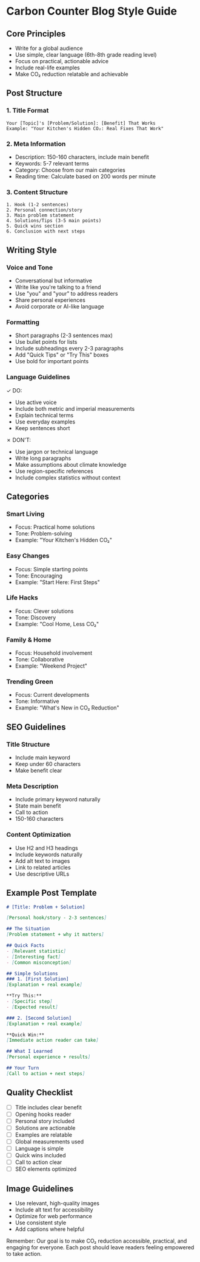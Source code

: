 # Carbon Counter Blog Style Guide

## Core Principles
- Write for a global audience
- Use simple, clear language (6th-8th grade reading level)
- Focus on practical, actionable advice
- Include real-life examples
- Make CO₂ reduction relatable and achievable

## Post Structure

### 1. Title Format
```
Your [Topic]'s [Problem/Solution]: [Benefit] That Works
Example: "Your Kitchen's Hidden CO₂: Real Fixes That Work"
```

### 2. Meta Information
- Description: 150-160 characters, include main benefit
- Keywords: 5-7 relevant terms
- Category: Choose from our main categories
- Reading time: Calculate based on 200 words per minute

### 3. Content Structure
```
1. Hook (1-2 sentences)
2. Personal connection/story
3. Main problem statement
4. Solutions/Tips (3-5 main points)
5. Quick wins section
6. Conclusion with next steps
```

## Writing Style

### Voice and Tone
- Conversational but informative
- Write like you're talking to a friend
- Use "you" and "your" to address readers
- Share personal experiences
- Avoid corporate or AI-like language

### Formatting
- Short paragraphs (2-3 sentences max)
- Use bullet points for lists
- Include subheadings every 2-3 paragraphs
- Add "Quick Tips" or "Try This" boxes
- Use bold for important points

### Language Guidelines
✓ DO:
- Use active voice
- Include both metric and imperial measurements
- Explain technical terms
- Use everyday examples
- Keep sentences short

✗ DON'T:
- Use jargon or technical language
- Write long paragraphs
- Make assumptions about climate knowledge
- Use region-specific references
- Include complex statistics without context

## Categories

### Smart Living
- Focus: Practical home solutions
- Tone: Problem-solving
- Example: "Your Kitchen's Hidden CO₂"

### Easy Changes
- Focus: Simple starting points
- Tone: Encouraging
- Example: "Start Here: First Steps"

### Life Hacks
- Focus: Clever solutions
- Tone: Discovery
- Example: "Cool Home, Less CO₂"

### Family & Home
- Focus: Household involvement
- Tone: Collaborative
- Example: "Weekend Project"

### Trending Green
- Focus: Current developments
- Tone: Informative
- Example: "What's New in CO₂ Reduction"

## SEO Guidelines

### Title Structure
- Include main keyword
- Keep under 60 characters
- Make benefit clear

### Meta Description
- Include primary keyword naturally
- State main benefit
- Call to action
- 150-160 characters

### Content Optimization
- Use H2 and H3 headings
- Include keywords naturally
- Add alt text to images
- Link to related articles
- Use descriptive URLs

## Example Post Template

```markdown
# [Title: Problem + Solution]

[Personal hook/story - 2-3 sentences]

## The Situation
[Problem statement + why it matters]

## Quick Facts
- [Relevant statistic]
- [Interesting fact]
- [Common misconception]

## Simple Solutions
### 1. [First Solution]
[Explanation + real example]

**Try This:**
- [Specific step]
- [Expected result]

### 2. [Second Solution]
[Explanation + real example]

**Quick Win:**
[Immediate action reader can take]

## What I Learned
[Personal experience + results]

## Your Turn
[Call to action + next steps]
```

## Quality Checklist
- [ ] Title includes clear benefit
- [ ] Opening hooks reader
- [ ] Personal story included
- [ ] Solutions are actionable
- [ ] Examples are relatable
- [ ] Global measurements used
- [ ] Language is simple
- [ ] Quick wins included
- [ ] Call to action clear
- [ ] SEO elements optimized

## Image Guidelines
- Use relevant, high-quality images
- Include alt text for accessibility
- Optimize for web performance
- Use consistent style
- Add captions where helpful

Remember: Our goal is to make CO₂ reduction accessible, practical, and engaging for everyone. Each post should leave readers feeling empowered to take action.
